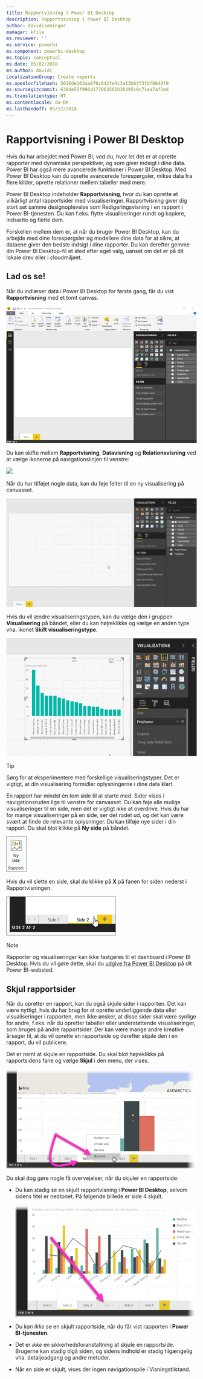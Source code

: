 ```yaml
---
title: Rapportvisning i Power BI Desktop
description: Rapportvisning i Power BI Desktop
author: davidiseminger
manager: kfile
ms.reviewer: ''
ms.service: powerbi
ms.component: powerbi-desktop
ms.topic: conceptual
ms.date: 05/02/2018
ms.author: davidi
LocalizationGroup: Create reports
ms.openlocfilehash: 5026de163aa870c042fe4c3a13b6ff3fbf8849f0
ms.sourcegitcommit: 638de55f996d177063561b36d95c8c71ea7af3ed
ms.translationtype: HT
ms.contentlocale: da-DK
ms.lasthandoff: 05/17/2018
---
```

# <a name="report-view-in-power-bi-desktop"></a>Rapportvisning i Power BI Desktop
Hvis du har arbejdet med Power BI, ved du, hvor let det er at oprette rapporter med dynamiske perspektiver, og som giver indsigt i dine data. Power BI har også mere avancerede funktioner i Power BI Desktop. Med Power BI Desktop kan du oprette avancerede forespørgsler, mikse data fra flere kilder, oprette relationer mellem tabeller med mere.

Power BI Desktop indeholder **Rapportvisning**, hvor du kan oprette et vilkårligt antal rapportsider med visualiseringer. Rapportvisning giver dig stort set samme designoplevelse som Redigeringsvisning i en rapport i Power BI-tjenesten. Du kan f.eks. flytte visualiseringer rundt og kopiere, indsætte og flette dem.

Forskellen mellem dem er, at når du bruger Power BI Desktop, kan du arbejde med dine forespørgsler og modellere dine data for at sikre, at dataene giver den bedste indsigt i dine rapporter. Du kan derefter gemme din Power BI Desktop-fil et sted efter eget valg, uanset om det er på dit lokale drev eller i cloudmiljøet.

## <a name="lets-take-a-look"></a>Lad os se!
Når du indlæser data i Power BI Desktop for første gang, får du vist **Rapportvisning** med et tomt canvas.

![](media/desktop-report-view/pbi_reportviewinpbidesigner_reportview.png)

Du kan skifte mellem **Rapportvisning**, **Datavisning** og **Relationsvisning** ved at vælge ikonerne på navigationslinjen til venstre:

![](media/desktop-report-view/pbi_reportviewinpbidesigner_changeview.png)

Når du har tilføjet nogle data, kan du føje felter til en ny visualisering på canvasset.

![](media/desktop-report-view/pbid_reportview_addvis.gif)

Hvis du vil ændre visualiseringstypen, kan du vælge den i gruppen **Visualisering** på båndet, eller du kan højreklikke og vælge en anden type vha. ikonet **Skift visualiseringstype**.

![](media/desktop-report-view/pbid_reportview_changevis.gif)

> [!TIP]
> Sørg for at eksperimentere med forskellige visualiseringstyper. Det er vigtigt, at din visualisering formidler oplysningerne i dine data klart.
> 
> 

En rapport har mindst én tom side til at starte med. Sider vises i navigationsruden lige til venstre for canvasset. Du kan føje alle mulige visualiseringer til en side, men det er vigtigt ikke at overdrive. Hvis du har for mange visualiseringer på en side, ser det rodet ud, og det kan være svært at finde de relevante oplysninger. Du kan tilføje nye sider i din rapport. Du skal blot klikke på **Ny side** på båndet.

![](media/desktop-report-view/pbidesignerreportviewnewpage.png)

Hvis du vil slette en side, skal du klikke på **X** på fanen for siden nederst i Rapportvisningen.

![](media/desktop-report-view/pbi_reportviewinpbidesigner_deletepage.png)

> [!NOTE]
> Rapporter og visualiseringer kan ikke fastgøres til et dashboard i Power BI Desktop. Hvis du vil gøre dette, skal du [udgive fra Power BI Desktop](desktop-upload-desktop-files.md) på dit Power BI-websted.

## <a name="hide-report-pages"></a>Skjul rapportsider

Når du opretter en rapport, kan du også skjule sider i rapporten. Det kan være nyttigt, hvis du har brug for at oprette underliggende data eller visualiseringer i rapporten, men ikke ønsker, at disse sider skal være synlige for andre, f.eks. når du opretter tabeller eller understøttende visualiseringer, som bruges på andre rapportsider. Der kan være mange andre kreative årsager til, at du vil oprette en rapportside og derefter skjule den i en rapport, du vil publicere. 

Det er nemt at skjule en rapportside. Du skal blot højreklikke på rapportsidens fane og vælge **Skjul** i den menu, der vises.

![](media/desktop-report-view/report-view_05.png)

Du skal dog gøre nogle få overvejelser, når du skjuler en rapportside:

* Du kan stadig se en skjult rapportvisning i **Power BI Desktop**, selvom sidens titel er nedtonet. På følgende billede er side 4 skjult.

    ![](media/desktop-report-view/report-view_06.png)

* Du *kan ikke* se en skjult rapportside, når du får vist rapporten i **Power BI-tjenesten**.

* Det er *ikke* en sikkerhedsforanstaltning at skjule en rapportside. Brugerne kan stadig tilgå siden, og sidens indhold er stadig tilgængelig vha. detaljeadgang og andre metoder.

* Når en side er skjult, vises der ingen navigationspile i Visningstilstand.

